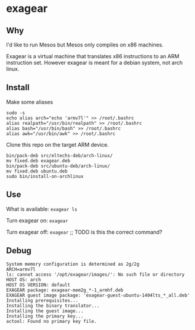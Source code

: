 # exagear

## Why

I'd like to run Mesos but Mesos only compiles on x86 machines.

Exagear is a virtual machine that translates x86 instructions to an
ARM instruction set. However exagear is meant for a debian system,
not arch linux.

## Install

Make some aliases

    sudo -s
    echo alias arch="echo 'armv7l'" >> /root/.bashrc
    alias realpath="/usr/bin/realpath" >> /root/.bashrc
    alias bash="/usr/bin/bash" >> /root/.bashrc
    alias awk="/usr/bin/awk" >> /root/.bashrc

Clone this repo on the target ARM device.

    bin/pack-deb src/eltechs-deb/arch-linux/
    mv fixed.deb exagear.deb
    bin/pack-deb src/ubuntu-deb/arch-linux/
    mv fixed.deb ubuntu.deb
    sudo bin/install-on-archlinux

## Use

What is available: `exagear ls`

Turn exagear on: `exagear`

Turn exagear off: `exagear` ;; TODO is this the correct command?

## Debug

    System memory configuration is determined as 2g/2g
    ARCH=armv7l
    ls: cannot access '/opt/exagear/images/': No such file or directory
    HOST OS: arch
    HOST OS VERSION: default
    EXAGEAR package: exagear-mem2g_*-1_armhf.deb
    EXAGEAR guest image package: 'exagear-guest-ubuntu-1404lts_*_all.deb'
    Installing prerequisites...
    Installing the binary translator...
    Installing the guest image...
    Installing the primary key...
    actool: Found no primary key file.
